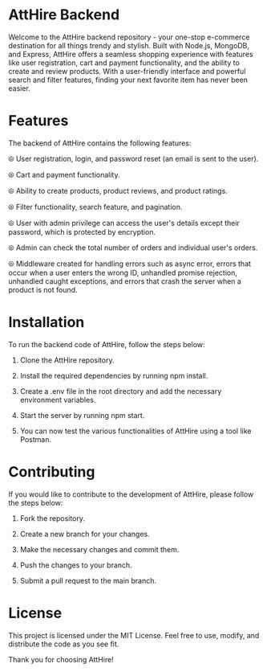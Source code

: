 # AttHire Backend

Welcome to the AttHire backend repository - your one-stop e-commerce destination for all things trendy and stylish. Built with Node.js, MongoDB, and Express, AttHire offers a seamless shopping experience with features like user registration, cart and payment functionality, and the ability to create and review products. With a user-friendly interface and powerful search and filter features, finding your next favorite item has never been easier.



# Features
The backend of AttHire contains the following features:

⦾ User registration, login, and password reset (an email is sent to the user).

⦾ Cart and payment functionality.

⦾ Ability to create products, product reviews, and product ratings.

⦾ Filter functionality, search feature, and pagination.

⦾ User with admin privilege can access the user's details except their password, which is protected by encryption.

⦾ Admin can check the total number of orders and individual user's orders.

⦾ Middleware created for handling errors such as async error, errors that occur when a user enters the wrong ID, unhandled promise rejection, unhandled caught exceptions, and errors that crash the server when a product is not found.

# Installation

To run the backend code of AttHire, follow the steps below:

1. Clone the AttHire repository.

2. Install the required dependencies by running npm install.

3. Create a .env file in the root directory and add the necessary environment variables.

3. Start the server by running npm start.

4. You can now test the various functionalities of AttHire using a tool like Postman.


# Contributing

If you would like to contribute to the development of AttHire, please follow the steps below:

1. Fork the repository.

2. Create a new branch for your changes.

3. Make the necessary changes and commit them.

4. Push the changes to your branch.

5. Submit a pull request to the main branch.

# License

This project is licensed under the MIT License. Feel free to use, modify, and distribute the code as you see fit.

Thank you for choosing AttHire!





